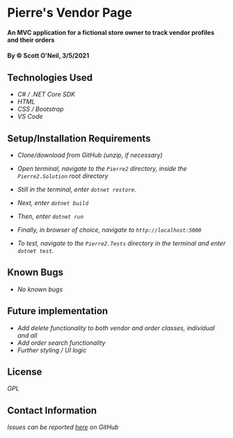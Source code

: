# Pierre's Vendor Page

#### An MVC application for a fictional store owner to track vendor profiles and their orders 

#### By &copy; Scott O'Neil, 3/5/2021

## Technologies Used

* _C# / .NET Core SDK_
* _HTML_
* _CSS / Bootstrap_
* _VS Code_

## Setup/Installation Requirements

* _Clone/download from GitHub (unzip, if necessary)_
* _Open terminal, navigate to the `Pierre2` directory, inside the `Pierre2.Solution` root directory_
* _Still in the terminal, enter `dotnet restore`._
* _Next, enter `dotnet build`_
* _Then, enter `dotnet run`_
* _Finally, in browser of choice, navigate to `http://localhost:5000`_

* _To test, navigate to the `Pierre2.Tests` directory in the terminal and enter `dotnet test`._


## Known Bugs

* _No known bugs_

## Future implementation
* _Add delete functionality to both vendor and order classes, individual and all_
* _Add order search functionality_
* _Further styling / UI logic_

## License
_GPL_
## Contact Information

_Issues can be reported [here](https://github.com/spnoneil/Pierre2.Solution/issues/new) on GitHub_
